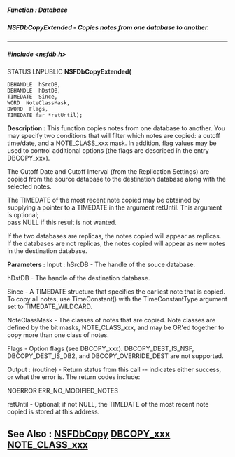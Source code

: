 ##### Function : Database
##### NSFDbCopyExtended - Copies notes from one database to another.
---
##### #include <nsfdb.h>
STATUS LNPUBLIC **NSFDbCopyExtended(**

	DBHANDLE  hSrcDB,
	DBHANDLE  hDstDB,
	TIMEDATE  Since,
	WORD  NoteClassMask,
	DWORD  Flags,
	TIMEDATE far *retUntil);
**Description :**
This function copies notes from one database to another.  You may specify two 
conditions that will filter which notes are copied: a cutoff time/date, and a 
NOTE_CLASS_xxx mask.  In addition, flag values may be used to control 
additional options (the flags are described in the entry DBCOPY_xxx).

The Cutoff Date and Cutoff Interval (from the Replication Settings) are copied 
from the source database to the destination database along with the selected 
notes.

The TIMEDATE of the most recent note copied may be obtained by supplying a 
pointer to a TIMEDATE in the argument retUntil.  This argument is optional;  
pass NULL if this result is not wanted.

If the two databases are replicas, the notes copied will appear as replicas.  
If the databases are not replicas, the notes copied will appear as new notes in 
the destination database.

**Parameters :**
Input :
hSrcDB  -  The handle of the souce database.

hDstDB  -  The handle of the destination database.

Since  -  A TIMEDATE structure that specifies the earliest note that is copied.  To copy all notes, use TimeConstant() with the TimeConstantType argument set to TIMEDATE_WILDCARD.

NoteClassMask  -  The classes of notes that are copied.  Note classes are defined by the bit masks, NOTE_CLASS_xxx, and may be OR'ed together to copy more than one class of notes.

Flags  -  Option flags (see DBCOPY_xxx).  DBCOPY_DEST_IS_NSF, DBCOPY_DEST_IS_DB2, and DBCOPY_OVERRIDE_DEST are not supported.

Output :
(routine)  -  Return status from this call -- indicates either success, or what the error is.  The return codes include:

NOERROR
ERR_NO_MODIFIED_NOTES


retUntil  -  Optional;  if not NULL, the TIMEDATE of the most recent note copied is stored at this address.

**See Also :**
[NSFDbCopy](D:/md_files/NSFDbCopy.md)
[DBCOPY_xxx](D:/md_files/DBCOPY_xxx.md)
[NOTE_CLASS_xxx](D:/md_files/NOTE_CLASS_xxx.md)
---
